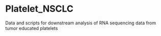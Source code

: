 # Platelet_NSCLC
Data and scripts for downstream analysis of RNA sequencing data from tumor educated platelets
